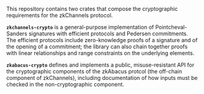 
This repository contains two crates that compose the cryptographic requirements for the zkChannels protocol. 

__`zkchannels-crypto`__ is a general-purpose implementation of Pointcheval-Sanders signatures with efficient protocols and Pedersen commitments. The efficient protocols include zero-knowledge proofs of a signature and of the opening of a commitment; the library can also chain together proofs with linear relationships and range constraints on the underlying elements.

__`zkabacus-crypto`__ defines and implements a public, misuse-resistant API for the cryptographic components of the zkAbacus protcol (the off-chain component of zkChannels), including documentation of how inputs must be checked in the non-cryptographic component. 
